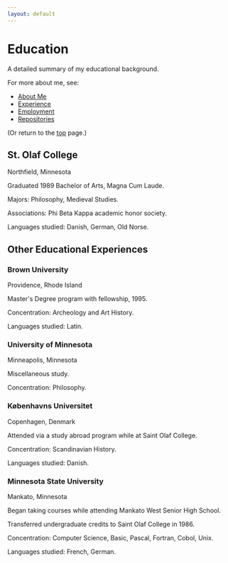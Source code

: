 ```yaml
---
layout: default
---
```


# Education

A detailed summary of my educational background.

For more about me, see:

- [About Me](../about)
- [Experience](../experience)
- [Employment](../employment)
- [Repositories](../repositories)

(Or return to the [top](../index.md) page.)

## St. Olaf College

Northfield, Minnesota

Graduated 1989 Bachelor of Arts, Magna Cum Laude.

Majors: Philosophy, Medieval Studies.

Associations: Phi Beta Kappa academic honor society.

Languages studied: Danish, German, Old Norse.

## Other Educational Experiences

### Brown University

Providence, Rhode Island

Master's Degree program with fellowship, 1995.

Concentration: Archeology and Art History.

Languages studied: Latin.

### University of Minnesota

Minneapolis, Minnesota

Miscellaneous study.

Concentration: Philosophy.

### Københavns Universitet

Copenhagen, Denmark

Attended via a study abroad program while at Saint Olaf College.

Concentration: Scandinavian History.

Languages studied: Danish.

### Minnesota State University

Mankato, Minnesota

Began taking courses while attending Mankato West Senior High School.

Transferred undergraduate credits to Saint Olaf College in 1986.

Concentration: Computer Science, Basic, Pascal, Fortran, Cobol, Unix.

Languages studied: French, German.
